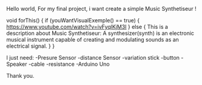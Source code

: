 Hello world, 
For my final project, i want create a simple Music Synthetiseur !

void forThis() {
    if (youWantVisualExemple() == true) {
        https://www.youtube.com/watch?v=ivFyqlKjM3I
    } else {
        This is a description about Music Synthetiseur:
            A synthesizer(synth) is an electronic musical instrument capable of creating and modulating sounds as an electrical signal.
    }
}

I just need: 
    -Presure Sensor
    -distance Sensor
    -variation stick
    -button
    -Speaker
    -cable
    -resistance
    -Arduino Uno

Thank you.